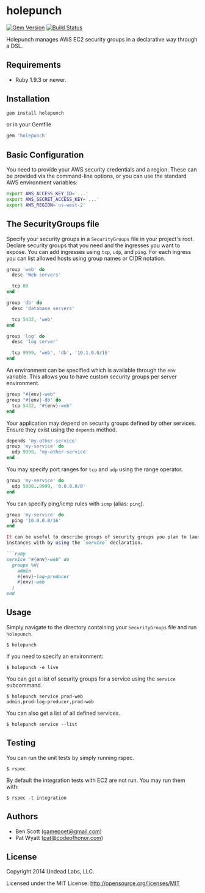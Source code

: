 # holepunch
[![Gem Version](https://badge.fury.io/rb/holepunch.svg)](http://badge.fury.io/rb/holepunch)
[![Build Status](https://travis-ci.org/undeadlabs/holepunch.svg?branch=master)](https://travis-ci.org/undeadlabs/holepunch)

Holepunch manages AWS EC2 security groups in a declarative way through a DSL.

## Requirements

- Ruby 1.9.3 or newer.

## Installation

```bash
gem install holepunch
```

or in your Gemfile

```ruby
gem 'holepunch'
```

## Basic Configuration

You need to provide your AWS security credentials and a region. These can be
provided via the command-line options, or you can use the standard AWS
environment variables:

```bash
export AWS_ACCESS_KEY_ID='...'
export AWS_SECRET_ACCESS_KEY='...'
export AWS_REGION='us-west-2'
```

## The SecurityGroups file

Specify your security groups in a `SecurityGroups` file in your project's root.
Declare security groups that you need and the ingresses you want to expose. You
can add ingresses using `tcp`, `udp`, and `ping`. For each ingress you can list
allowed hosts using group names or CIDR notation.

```ruby
group 'web' do
  desc 'Web servers'

  tcp 80
end

group 'db' do
  desc 'database servers'

  tcp 5432, 'web'
end

group 'log' do
  desc 'log server'

  tcp 9999, 'web', 'db', '10.1.0.0/16'
end
```

An environment can be specified which is available through the `env` variable.
This allows you to have custom security groups per server environment.

```ruby
group "#{env}-web"
group "#{env}-db" do
  tcp 5432, "#{env}-web"
end
```

Your application may depend on security groups defined by other services. Ensure
they exist using the `depends` method.

```ruby
depends 'my-other-service'
group 'my-service' do
  udp 9999, 'my-other-service'
end
```

You may specify port ranges for `tcp` and `udp` using the range operator.

```ruby
group 'my-service' do
  udp 5000..9999, '0.0.0.0/0'
end
```

You can specify ping/icmp rules with `icmp` (alias: `ping`).

```ruby
group 'my-service' do
  ping '10.0.0.0/16'
end

It can be useful to describe groups of security groups you plan to launch
instances with by using the `service` declaration.

```ruby
service "#{env}-web" do
  groups %W(
    admin
    #{env}-log-producer
    #{env}-web
  )
end
```

## Usage

Simply navigate to the directory containing your `SecurityGroups` file and run `holepunch`.

```
$ holepunch
```

If you need to specify an environment:

```
$ holepunch -e live
```

You can get a list of security groups for a service using the `service` subcommand.

```
$ holepunch service prod-web
admin,prod-log-producer,prod-web
```

You can also get a list of all defined services.

```
$ holepunch service --list
```

## Testing

You can run the unit tests by simply running rspec.

```
$ rspec
```

By default the integration tests with EC2 are not run. You may run them with:

```
$ rspec -t integration
```

## Authors

- Ben Scott (gamepoet@gmail.com)
- Pat Wyatt (pat@codeofhonor.com)

## License

Copyright 2014 Undead Labs, LLC.

Licensed under the MIT License: http://opensource.org/licenses/MIT
